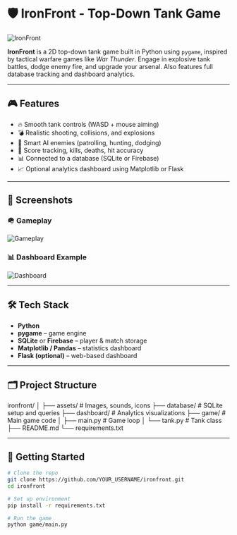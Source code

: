 # 🛡️ IronFront - Top-Down Tank Game

![IronFront](assets/banner.png)

**IronFront** is a 2D top-down tank game built in Python using `pygame`, inspired by tactical warfare games like *War Thunder*. Engage in explosive tank battles, dodge enemy fire, and upgrade your arsenal. Also features full database tracking and dashboard analytics.

---

## 🎮 Features

- 🔥 Smooth tank controls (WASD + mouse aiming)
- 💣 Realistic shooting, collisions, and explosions
- 🧠 Smart AI enemies (patrolling, hunting, dodging)
- 🎯 Score tracking, kills, deaths, hit accuracy
- 📊 Connected to a database (SQLite or Firebase)
- 📈 Optional analytics dashboard using Matplotlib or Flask

---

## 🧪 Screenshots

### 🪖 Gameplay
![Gameplay](assets/screenshot_gameplay.png)

### 📊 Dashboard Example
![Dashboard](assets/screenshot_dashboard.png)

---

## 🛠️ Tech Stack

- **Python**
- **pygame** – game engine
- **SQLite** or **Firebase** – player & match storage
- **Matplotlib / Pandas** – statistics dashboard
- **Flask (optional)** – web-based dashboard

---

## 🗂️ Project Structure
ironfront/
│
├── assets/ # Images, sounds, icons
├── database/ # SQLite setup and queries
├── dashboard/ # Analytics visualizations
├── game/ # Main game code
│ ├── main.py # Game loop
│ └── tank.py # Tank class
├── README.md
└── requirements.txt

---

## 🚀 Getting Started

```bash
# Clone the repo
git clone https://github.com/YOUR_USERNAME/ironfront.git
cd ironfront

# Set up environment
pip install -r requirements.txt

# Run the game
python game/main.py
